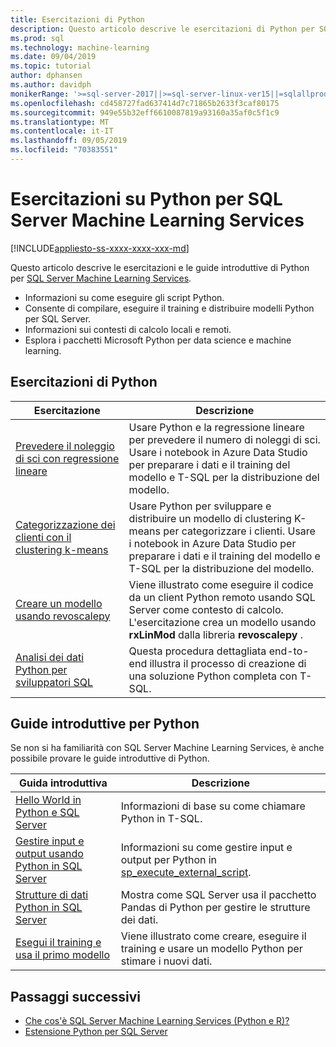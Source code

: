 ```yaml
---
title: Esercitazioni di Python
description: Questo articolo descrive le esercitazioni di Python per SQL Server Machine Learning Services. Informazioni su come eseguire gli script Python. Consente di compilare, eseguire il training e distribuire modelli Python per SQL Server. Informazioni sui contesti di calcolo locali e remoti. Esplora i pacchetti Microsoft Python per data science e machine learning.
ms.prod: sql
ms.technology: machine-learning
ms.date: 09/04/2019
ms.topic: tutorial
author: dphansen
ms.author: davidph
monikerRange: '>=sql-server-2017||>=sql-server-linux-ver15||=sqlallproducts-allversions'
ms.openlocfilehash: cd458727fad637414d7c71865b2633f3caf80175
ms.sourcegitcommit: 949e55b32eff6610087819a93160a35af0c5f1c9
ms.translationtype: MT
ms.contentlocale: it-IT
ms.lasthandoff: 09/05/2019
ms.locfileid: "70383551"
---
```

# <a name="python-tutorials-for-sql-server-machine-learning-services"></a>Esercitazioni su Python per SQL Server Machine Learning Services
[!INCLUDE[appliesto-ss-xxxx-xxxx-xxx-md](../../includes/appliesto-ss-xxxx-xxxx-xxx-md.md)]

Questo articolo descrive le esercitazioni e le guide introduttive di Python per [SQL Server Machine Learning Services](../install/sql-machine-learning-services-windows-install.md).

+ Informazioni su come eseguire gli script Python.
+ Consente di compilare, eseguire il training e distribuire modelli Python per SQL Server.
+ Informazioni sui contesti di calcolo locali e remoti.
+ Esplora i pacchetti Microsoft Python per data science e machine learning.

<a name="bkmk_pythontutorials"></a>

## <a name="python-tutorials"></a>Esercitazioni di Python

| Esercitazione | Descrizione |
|-|-|
| [Prevedere il noleggio di sci con regressione lineare](python-ski-rental-linear-regression.md) | Usare Python e la regressione lineare per prevedere il numero di noleggi di sci. Usare i notebook in Azure Data Studio per preparare i dati e il training del modello e T-SQL per la distribuzione del modello. |
| [Categorizzazione dei clienti con il clustering k-means](python-clustering-model.md) | Usare Python per sviluppare e distribuire un modello di clustering K-means per categorizzare i clienti. Usare i notebook in Azure Data Studio per preparare i dati e il training del modello e T-SQL per la distribuzione del modello. |
| [Creare un modello usando revoscalepy](use-python-revoscalepy-to-create-model.md) | Viene illustrato come eseguire il codice da un client Python remoto usando SQL Server come contesto di calcolo. L'esercitazione crea un modello usando **rxLinMod** dalla libreria **revoscalepy** . |
| [Analisi dei dati Python per sviluppatori SQL](sqldev-in-database-python-for-sql-developers.md) | Questa procedura dettagliata end-to-end illustra il processo di creazione di una soluzione Python completa con T-SQL. |

## <a name="python-quickstarts"></a>Guide introduttive per Python

Se non si ha familiarità con SQL Server Machine Learning Services, è anche possibile provare le guide introduttive di Python.

| Guida introduttiva | Descrizione |
|-|-|
| [Hello World in Python e SQL Server](quickstart-python-run-using-t-sql.md) | Informazioni di base su come chiamare Python in T-SQL. |
| [Gestire input e output usando Python in SQL Server](quickstart-python-inputs-and-outputs.md) | Informazioni su come gestire input e output per Python in [sp_execute_external_script](../../relational-databases/system-stored-procedures/sp-execute-external-script-transact-sql.md). |
| [Strutture di dati Python in SQL Server](quickstart-python-data-structures.md) | Mostra come SQL Server usa il pacchetto Pandas di Python per gestire le strutture dei dati. |
| [Esegui il training e usa il primo modello](quickstart-python-train-score-in-tsql.md) | Viene illustrato come creare, eseguire il training e usare un modello Python per stimare i nuovi dati. |

## <a name="next-steps"></a>Passaggi successivi

+ [Che cos'è SQL Server Machine Learning Services (Python e R)?](../what-is-sql-server-machine-learning.md)
+ [Estensione Python per SQL Server](../concepts/extension-python.md)